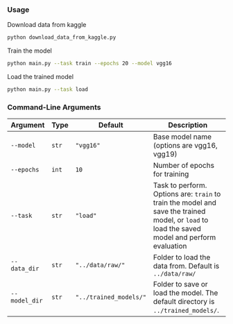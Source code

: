 ### Usage

Download data from kaggle

```bash
python download_data_from_kaggle.py
```


Train the model

```bash
python main.py --task train --epochs 20 --model vgg16
```

Load the trained model

```bash
python main.py --task load
```

### Command-Line Arguments

| Argument      | Type   | Default               | Description                                                                                                                                  |
|---------------|--------|-----------------------|----------------------------------------------------------------------------------------------------------------------------------------------|
| `--model`     | `str`  | `"vgg16"`             | Base model name (options are vgg16, vgg19)                                                                                                   |
| `--epochs`    | `int`  | `10`                  | Number of epochs for training                                                                                                                |
| `--task`      | `str`  | `"load"`              | Task to perform. Options are: `train` to train the model and save the trained model, or `load` to load the saved model and perform evaluation|
| `--data_dir`  | `str`  | `"../data/raw/"`      | Folder to load the data from. Default is `../data/raw/`                                                                                      |
| `--model_dir` | `str`  | `"../trained_models/"`| Folder to save or load the model. The default directory is `../trained_models/`.                                                             |